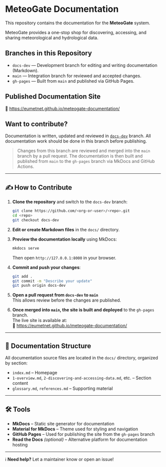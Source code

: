 # MeteoGate Documentation

This repository contains the documentation for the **MeteoGate** system.

MeteoGate provides a one-stop shop for discovering, accessing, and sharing meteorological and hydrological data.

## Branches in this Repository

- `docs-dev` — Development branch for editing and writing documentation (Markdown).
- `main` — Integration branch for reviewed and accepted changes.
- `gh-pages` — Built from `main` and published via GitHub Pages.

## Published Documentation Site

🔗 https://eumetnet.github.io/meteogate-documentation/

## Want to contribute?

Documentation is written, updated and reviewed in [`docs-dev`](https://github.com/eumetnet/meteogate-documentation/tree/docs-dev) branch.  All documentation work should be done in this branch before publishing.

> Changes from this branch are reviewed and merged into the `main` branch by a pull request. The documentation is then built and published from `main` to the `gh-pages` branch via MkDocs and GitHub Actions.

---

## ✍️ How to Contribute

1. **Clone the repository** and switch to the `docs-dev` branch:
   ```bash
   git clone https://github.com/<org-or-user>/<repo>.git
   cd <repo>
   git checkout docs-dev
   ```

2. **Edit or create Markdown files** in the `docs/` directory.

3. **Preview the documentation locally** using MkDocs:
   ```bash
   mkdocs serve
   ```
   Then open `http://127.0.0.1:8000` in your browser.

4. **Commit and push your changes**:
   ```bash
   git add .
   git commit -m "Describe your update"
   git push origin docs-dev
   ```

5. **Open a pull request from `docs-dev` to `main`**  
   This allows review before the changes are published.

6. **Once merged into `main`, the site is built and deployed** to the `gh-pages` branch.  
   The live site is available at:  
   🔗 https://eumetnet.github.io/meteogate-documentation/
---

## 📁 Documentation Structure

All documentation source files are located in the `docs/` directory, organized by section:

- `index.md` – Homepage
- `1-overview.md`, `2-discovering-and-accessing-data.md`, etc. – Section content
- `glossary.md`, `references.md` – Supporting material

---

## 🛠️ Tools

- **MkDocs** – Static site generator for documentation
- **Material for MkDocs** – Theme used for styling and navigation
- **GitHub Pages** – Used for publishing the site from the `gh-pages` branch
- **Read the Docs** *(optional)* – Alternative platform for documentation hosting

---

ℹ️ **Need help?** Let a maintainer know or open an issue!
